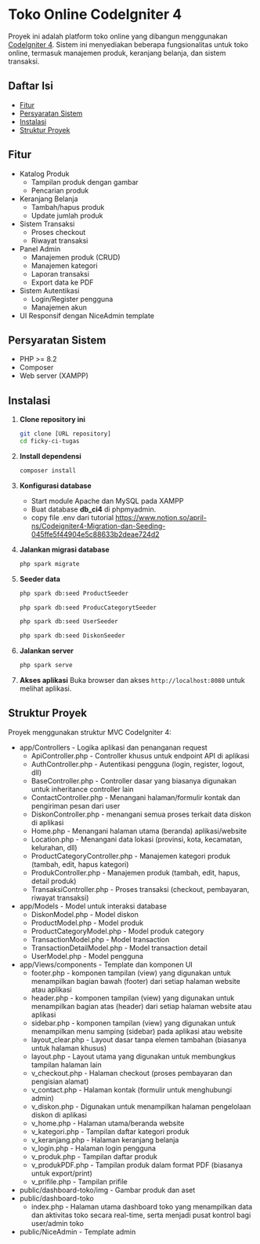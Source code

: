# Toko Online CodeIgniter 4

Proyek ini adalah platform toko online yang dibangun menggunakan [CodeIgniter 4](https://codeigniter.com/). Sistem ini menyediakan beberapa fungsionalitas untuk toko online, termasuk manajemen produk, keranjang belanja, dan sistem transaksi.

## Daftar Isi

- [Fitur](#fitur)
- [Persyaratan Sistem](#persyaratan-sistem)
- [Instalasi](#instalasi)
- [Struktur Proyek](#struktur-proyek)

## Fitur

- Katalog Produk
  - Tampilan produk dengan gambar
  - Pencarian produk
- Keranjang Belanja
  - Tambah/hapus produk
  - Update jumlah produk
- Sistem Transaksi
  - Proses checkout
  - Riwayat transaksi
- Panel Admin
  - Manajemen produk (CRUD)
  - Manajemen kategori
  - Laporan transaksi
  - Export data ke PDF
- Sistem Autentikasi
  - Login/Register pengguna
  - Manajemen akun
- UI Responsif dengan NiceAdmin template

## Persyaratan Sistem

- PHP >= 8.2
- Composer
- Web server (XAMPP)

## Instalasi

1. **Clone repository ini**
   ```bash
   git clone [URL repository]
   cd ficky-ci-tugas
   ```
2. **Install dependensi**
   ```bash
   composer install
   ```
3. **Konfigurasi database**

   - Start module Apache dan MySQL pada XAMPP
   - Buat database **db_ci4** di phpmyadmin.
   - copy file .env dari tutorial https://www.notion.so/april-ns/Codeigniter4-Migration-dan-Seeding-045ffe5f44904e5c88633b2deae724d2

4. **Jalankan migrasi database**
   ```bash
   php spark migrate
   ```
5. **Seeder data**
   ```bash
   php spark db:seed ProductSeeder
   ```
   ```bash
   php spark db:seed ProducCategorytSeeder
   ```
   ```bash
   php spark db:seed UserSeeder
   ```
   ```bash
   php spark db:seed DiskonSeeder
   ```
6. **Jalankan server**
   ```bash
   php spark serve
   ```
7. **Akses aplikasi**
   Buka browser dan akses `http://localhost:8080` untuk melihat aplikasi.

## Struktur Proyek

Proyek menggunakan struktur MVC CodeIgniter 4:

- app/Controllers - Logika aplikasi dan penanganan request
  - ApiController.php             - Controller khusus untuk endpoint API di aplikasi
  - AuthController.php            - Autentikasi pengguna (login, register, logout, dll)
  - BaseController.php            - Controller dasar yang biasanya digunakan untuk inheritance controller lain
  - ContactController.php         - Menangani halaman/formulir kontak dan pengiriman pesan dari user
  - DiskonController.php          - menangani semua proses terkait data diskon di aplikasi
  - Home.php                      - Menangani halaman utama (beranda) aplikasi/website
  - Location.php                  - Menangani data lokasi (provinsi, kota, kecamatan, kelurahan, dll)
  - ProductCategoryController.php - Manajemen kategori produk (tambah, edit, hapus kategori)
  - ProdukController.php          - Manajemen produk (tambah, edit, hapus, detail produk)
  - TransaksiController.php       - Proses transaksi (checkout, pembayaran, riwayat transaksi)
- app/Models - Model untuk interaksi database
  - DiskonModel.php               - Model diskon
  - ProductModel.php              - Model produk
  - ProductCategoryModel.php      - Model produk category
  - TransactionModel.php          - Model transaction
  - TransactionDetailModel.php    - Model transaction detail
  - UserModel.php                 - Model pengguna
- app/Views/components - Template dan komponen UI
  - footer.php                    - komponen tampilan (view) yang digunakan untuk menampilkan bagian bawah (footer) dari setiap halaman website atau aplikasi 
  - header.php                    - komponen tampilan (view) yang digunakan untuk menampilkan bagian atas (header) dari setiap halaman website atau aplikasi
  - sidebar.php                   - komponen tampilan (view) yang digunakan untuk menampilkan menu samping (sidebar) pada aplikasi atau website 
  - layout_clear.php              - Layout dasar tanpa elemen tambahan (biasanya untuk halaman khusus)
  - layout.php                    - Layout utama yang digunakan untuk membungkus tampilan halaman lain
  - v_checkout.php                - Halaman checkout (proses pembayaran dan pengisian alamat)
  - v_contact.php                 - Halaman kontak (formulir untuk menghubungi admin)
  - v_diskon.php                  - Digunakan untuk menampilkan halaman pengelolaan diskon di aplikasi
  - v_home.php                    - Halaman utama/beranda website
  - v_kategori.php                - Tampilan daftar kategori produk
  - v_keranjang.php               - Halaman keranjang belanja
  - v_login.php                   - Halaman login pengguna
  - v_produk.php                  - Tampilan daftar produk
  - v_produkPDF.php               - Tampilan produk dalam format PDF (biasanya untuk export/print)
  - v_prifile.php                 - Tampilan prifile
- public/dashboard-toko/img - Gambar produk dan aset
- public/dashboard-toko
  - index.php                     - Halaman utama dashboard toko yang menampilkan data dan aktivitas toko secara real-time, serta menjadi pusat kontrol bagi user/admin toko
- public/NiceAdmin - Template admin
